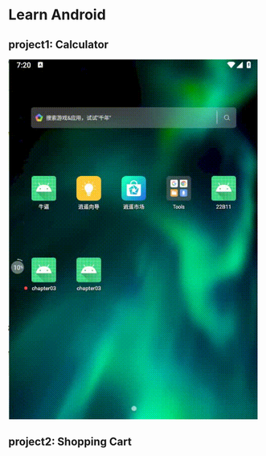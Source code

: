 # Learn Android

## project1: Calculator

![alt Calculator GIF](img/project1_calc.gif)

## project2: Shopping Cart